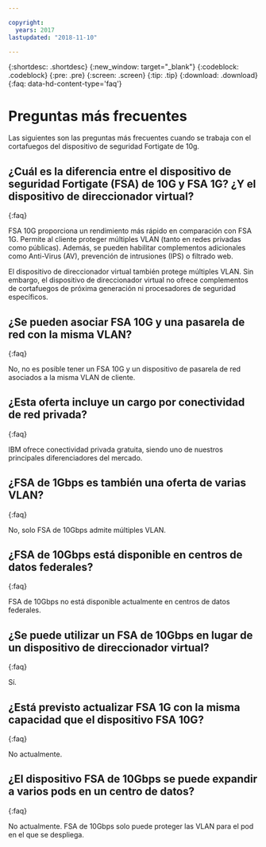 ```yaml
---

copyright:
  years: 2017
lastupdated: "2018-11-10"

---
```


{:shortdesc: .shortdesc}
{:new_window: target="_blank"}
{:codeblock: .codeblock}
{:pre: .pre}
{:screen: .screen}
{:tip: .tip}
{:download: .download}
{:faq: data-hd-content-type='faq'}

# Preguntas más frecuentes
Las siguientes son las preguntas más frecuentes cuando se trabaja con el cortafuegos del dispositivo de seguridad Fortigate de 10g.

## ¿Cuál es la diferencia entre el dispositivo de seguridad Fortigate (FSA) de 10G y FSA 1G? ¿Y el dispositivo de direccionador virtual?
{:faq}

FSA 10G proporciona un rendimiento más rápido en comparación con FSA 1G. Permite al cliente proteger múltiples VLAN (tanto en redes privadas como públicas). Además, se pueden habilitar complementos adicionales como Anti-Virus (AV), prevención de intrusiones (IPS) o filtrado web.

El dispositivo de direccionador virtual también protege múltiples VLAN. Sin embargo, el dispositivo de direccionador virtual no ofrece complementos de cortafuegos de próxima generación ni procesadores de seguridad específicos.

## ¿Se pueden asociar FSA 10G y una pasarela de red con la misma VLAN?
{:faq}

No, no es posible tener un FSA 10G y un dispositivo de pasarela de red asociados a la misma VLAN de cliente.

## ¿Esta oferta incluye un cargo por conectividad de red privada?
{:faq}

IBM ofrece conectividad privada gratuita, siendo uno de nuestros principales diferenciadores del mercado.

## ¿FSA de 1Gbps es también una oferta de varias VLAN?
{:faq}

No, solo FSA de 10Gbps admite múltiples VLAN.

## ¿FSA de 10Gbps está disponible en centros de datos federales?
{:faq}

FSA de 10Gbps no está disponible actualmente en centros de datos federales.

## ¿Se puede utilizar un FSA de 10Gbps en lugar de un dispositivo de direccionador virtual?
{:faq}

Sí.

## ¿Está previsto actualizar FSA 1G con la misma capacidad que el dispositivo FSA 10G?
{:faq}

No actualmente.

## ¿El dispositivo FSA de 10Gbps se puede expandir a varios pods en un centro de datos?
{:faq}

No actualmente. FSA de 10Gbps solo puede proteger las VLAN para el pod en el que se despliega.
